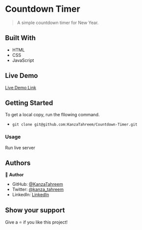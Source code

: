 # Countdown Timer

> A simple countdown timer for New Year.

## Built With

- HTML
- CSS
- JavaScript

## Live Demo

[Live Demo Link](https://kanzatahreem.github.io/Countdown-Timer/)

## Getting Started

To get a local copy, run the fllowing command.

- `git clone git@github.com:KanzaTahreem/Countdown-Timer.git`

### Usage

Run live server

## Authors

👤 **Author**

- GitHub: [@KanzaTahreem](https://github.com/KanzaTahreem)
- Twitter: [@kanza_tahreem](https://twitter.com/kanza_tahreem)
- LinkedIn: [LinkedIn](https://www.linkedin.com/in/kanza-tahreem/)

## Show your support

Give a ⭐️ if you like this project!

